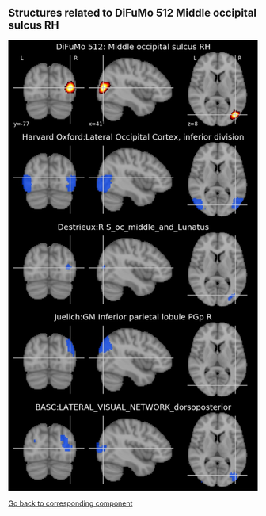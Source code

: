 


## Structures related to DiFuMo 512 Middle occipital sulcus RH

![369](369.jpg "Structures related to DiFuMo 512 Middle occipital sulcus RH")

[Go back to corresponding component](https://parietal-inria.github.io/DiFuMo/512/html/369.html)
